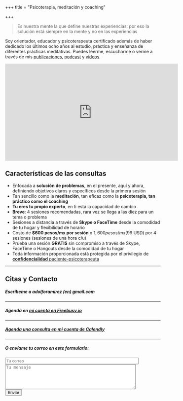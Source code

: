 +++
title = "Psicoterapia, meditación y coaching"

+++
> Es nuestra mente la que define nuestras experiencias: por eso la solución está siempre en la mente y no en las experiencias

Soy orientador, educador y psicoterapeuta certificado además de haber dedicado los últimos ocho años al estudio, práctica y enseñanza de diferentes prácticas meditativas. Puedes leerme, escucharme o verme a través de mis [publicaciones](https://adolforismos.com/blog), [podcast](http://meditacionpsicoterapeutica.com) y [videos](https://www.youtube.com/user/adolforamirezcorona).

<!--more-->

<iframe width="560" height="315" src="https://www.youtube.com/embed/KXjcaT9dY0A?rel=0&controls=0&showinfo=0" frameborder="0" allow="autoplay; encrypted-media" allowfullscreen></iframe>

## Características de las consultas

* Enfocada a **solución de problemas**, en el presente, aquí y ahora, definiendo objetivos claros y específicos desde la primera sesión
* Tan sencillo como la **meditación**, tan eficaz como la **psicoterapia, tan práctico como el coaching**
* **Tu eres tu propio experto**, en ti está la capacidad de cambio
* **Breve**: 4 sesiones recomendadas, rara vez se llega a las diez para un tema o problema
* Sesiones a distancia a través de **Skype o FaceTime** desde la comodidad de tu hogar y flexibilidad de horario
* Costo de **$600 pesos/mx por sesión** o $1,600 pesos/mx ($99 USD) por 4 sesiones (sesiones de una hora c/u)
* Prueba una sesión **GRATIS** sin compromiso a través de Skype, FaceTime o Hangouts desde la comodidad de tu hogar
* Toda información proporcionada está protegida por el privilegio de <a href="http://www.conamed.gob.mx/publicaciones/cartas/pdf/POSTER_PACIENTES_2014.pdf" target="_blank">**confidencialidad** paciente-psicoterapeuta</a>

---

## Citas y Contacto

##### Escríbeme a adolforamirez (en) gmail.com

---

##### Agenda en [mi cuenta en Freebusy.io ](https://freebusy.io/efd1d961ade5d81bf897e79ac85ee291/60min)

---

<!-- Calendly link widget begin -->
<link href="https://assets.calendly.com/assets/external/widget.css" rel="stylesheet">
<script src="https://assets.calendly.com/assets/external/widget.js" type="text/javascript"></script>

##### <a href="" onclick="Calendly.showPopupWidget('https://calendly.com/adolforismos/consultas');return false;">Agenda una consulta en mi cuenta de Calendly</a>

<!-- Calendly link widget end -->

---

##### O envíame tu correo en este formulario:<br>

<form method="POST" action="//formspree.io/adolforismos@icloud.com">
<input type="email" name="_replyto" placeholder="Tu correo" size="51"><br>
<textarea name="message" placeholder="Tu mensaje" rows="5" cols="50"></textarea>
<input type="hidden" name="_subject" value="Consulta!" />
<input type="hidden" name="_next" value="https://adolforismos.com/gracias" />
<br><button type="submit">Enviar</button>
</form>
